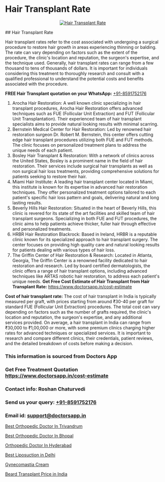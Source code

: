 # Hair Transplant Rate

<p align="center">
  <a href="https://doctorsapp.co.in/uploads/treatment_image/Finding%20the%20best%20hair%20clinic.jpg">
    <img src="https://doctorsapp.co.in/treatment/hair-transplant" alt="Hair Transplant Rate">
  </a>
</p>
## Hair Transplant Rate

Hair transplant rates refer to the cost associated with undergoing a surgical procedure to restore hair growth in areas experiencing thinning or balding. The rate can vary depending on factors such as the extent of the procedure, the clinic's location and reputation, the surgeon's expertise, and the technique used. Generally, hair transplant rates can range from a few thousand to tens of thousands of dollars. It is important for individuals considering this treatment to thoroughly research and consult with a qualified professional to understand the potential costs and benefits associated with the procedure.

**FREE Hair Transplant quotation on your WhatsApp:**  [+91-8591752176](https://api.whatsapp.com/send?phone=8591752176)

1) Arocha Hair Restoration: A well known clinic specializing in hair transplant procedures, Arocha Hair Restoration offers advanced techniques such as FUE (Follicular Unit Extraction) and FUT (Follicular Unit Transplantation). Their experienced team of hair transplant specialists aims to provide natural looking results with minimal scarring.
2) Bernstein Medical Center for Hair Restoration: Led by renowned hair restoration surgeon Dr. Robert M. Bernstein, this center offers cutting edge hair transplant procedures utilizing both FUE and FUT methods. The clinic focuses on personalized treatment plans to address the unique needs of each patient.
3) Bosley Hair Transplant & Restoration: With a network of clinics across the United States, Bosley is a prominent name in the field of hair restoration. Their services include surgical hair transplants as well as non surgical hair loss treatments, providing comprehensive solutions for patients seeking to restore their hair.
4) Miami Hair Institute: A leading hair transplant center located in Miami, this institute is known for its expertise in advanced hair restoration techniques. They offer personalized treatment options tailored to each patient's specific hair loss pattern and goals, delivering natural and long lasting results.
5) Beverly Hills Hair Restoration: Situated in the heart of Beverly Hills, this clinic is revered for its state of the art facilities and skilled team of hair transplant surgeons. Specializing in both FUE and FUT procedures, the clinic aims to help patients achieve thicker, fuller hair through effective and personalized treatments.
6) HRBR   Hair Restoration Blackrock: Based in Ireland, HRBR is a reputable clinic known for its specialized approach to hair transplant surgery. The center focuses on providing high quality care and natural looking results for patients dealing with various types of hair loss.
7) The Griffin Center of Hair Restoration & Research: Located in Atlanta, Georgia, The Griffin Center is a renowned facility dedicated to hair restoration and research. Led by board certified dermatologists, the clinic offers a range of hair transplant options, including advanced techniques like ARTAS robotic hair restoration, to address each patient's unique needs.
**Get Free Cost Estimate of Hair Transplant from Hair Transplant Rate:** https://www.doctorsapp.in/cost-estimate

**Cost of hair transplant rate:**
The cost of hair transplant in India is typically measured per graft, with prices starting from around ₹30-40 per graft for standard FUE (Follicular Unit Extraction) procedures. The total cost can vary depending on factors such as the number of grafts required, the clinic's location and reputation, the surgeon's expertise, and any additional services provided. On average, a hair transplant in India can range from ₹30,000 to ₹1,00,000 or more, with some premium clinics charging higher rates for advanced techniques or specialized services. It is important to research and compare different clinics, their credentials, patient reviews, and the detailed breakdown of costs before making a decision.

### This information is sourced from Doctors App 
### Get Free Treatment Quotation https://www.doctorsapp.in/cost-estimate
### Contact info: Roshan Chaturvedi 
### Send us your query: [+91-8591752176](https://api.whatsapp.com/send?phone=8591752176) 
### Email id: support@doctorsapp.in

[Best Orthopedic Doctor In Trivandrum](https://www.linkedin.com/pulse/best-orthopedic-doctor-trivandrum-doctorsapp-united-arab-emirates-ujjre?trackingId=IvFApcr9zB7Yf77OK7KjkA%3D%3D&lipi=urn%3Ali%3Apage%3Ad_flagship3_company_admin%3BSXrbBuk4SwWZ8nIcZ2zSvw%3D%3D)

[Best Orthopedic Doctor In Bhopal](https://www.linkedin.com/pulse/best-orthopedic-doctor-bhopal-doctorsapp-rajshahi-ntwoe?trackingId=oUFeE6WsqCBeEph1k%2B8%2Fbw%3D%3D&lipi=urn%3Ali%3Apage%3Ad_flagship3_company_admin%3BtGKQvLKET%2FOkWlJl4W0MBA%3D%3D)

[Orthopedic Doctor In Hyderabad](https://medium.com/@anupkakkar5/orthopedic-doctor-in-hyderabad-ab77ef0a8064)

[Best Liposuction in Delhi](https://medium.com/@devenderrathi97/best-liposuction-in-delhi-caca76311969)

[Gynecomastia Cream](https://doctors-apps.github.io/doctorsapp/gynecomastia-cream)

[Beard Transplant Price in India](https://doctors-apps.github.io/doctorsapp/beard-transplant-price-in-india)

